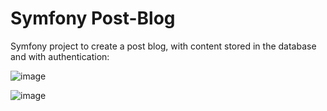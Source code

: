 # Symfony Post-Blog

Symfony project to create a post blog, with content stored in the database and with authentication:

![image](https://github.com/JoaoCoquim/Symfony-Post-Blog/assets/113604962/3e4d1b12-cd6b-4073-b288-ebfea345bdf2)

![image](https://github.com/JoaoCoquim/Symfony-Post-Blog/assets/113604962/66cd1f29-11e5-4602-8e80-2da6754c289c)
